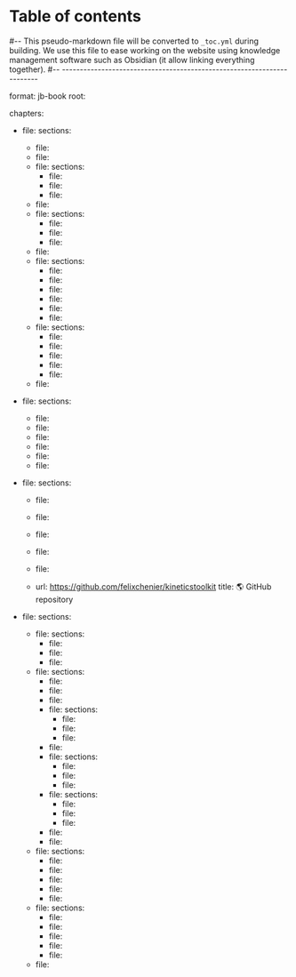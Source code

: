 # Table of contents
#-- This pseudo-markdown file will be converted to `_toc.yml` during building. We use this file to ease working on the website using knowledge management software such as Obsidian (it allow linking everything together).
#-- -----------------------------------------------------------------------


format: jb-book
root: [](index.md)

chapters:
  - file: [](ktk_manual.md)
    sections:
      - file: [](ktk_overview.md)
      - file: [](ktk_installing.md)
      - file: [](timeseries.md)
        sections:
          - file: [](timeseries_basics.md)
          - file: [](timeseries_manipulating.md)
          - file: [](timeseries_dataframes.md)
      - file: [](loadsave.md)
      - file: [](filters.md)
        sections:
          - file: [](filters_butter.md)
          - file: [](filters_smooth_savgol.md)
          - file: [](filters_median.md)
      - file: [](cycles.md)
      - file: [](geometry.md)
        sections:
          - file: [](geometry_basics.md)
          - file: [](geometry_transform_moving_coordinates.md)
          - file: [](geometry_transform_changing_coordinate_system.md)
          - file: [](geometry_kinematic_chains.md)
          - file: [](geometry_angles.md)
          - file: [](geometry_dimension_conventions.md)
      - file: [](kinematics.md)
        sections:
          - file: [](kinematics_load_visualize.md)
          - file: [](kinematics_joint_angles.md)
          - file: [](kinematics_reconstructing_occluded_markers.md)
          - file: [](kinematics_reconstructing_removed_markers.md)
          - file: [](kinematics_reconstructing_probed_points.md)
      - file: [](extensions.md)
    
  - file: [](api_reference.md)
    sections:
      - file: [](ktk_conventions.md)
      - file: [](api_classes.md)
      - file: [](api_functions.md)
      - file: [](api_modules.md)
      - file: [](dev_extensions.md)
      - file: [](ktk_release_notes.md)
    
  - file: [](dev_contributing.md)
    sections:
      - file: [](ktk_citing.md)
      - file: [](dev_rules.md)
      - file: [](dev_code_of_conduct.md)
      - file: [](dev_installing_from_github.md)
      - file: [](dev_coding_style.md)

      - url: https://github.com/felixchenier/kineticstoolkit
        title: 🌎 GitHub repository

  - file: [](python_for_beginners.md)
    sections:
      - file: [](python_getting_started.md)
        sections:
          - file: [](python_installing.md)
          - file: [](python_configuring_spyder.md)
          - file: [](python_using_spyder.md)
      - file: [](python.md)
        sections:
          - file: [](python_arithmetics_and_variables.md)
          - file: [](python_numbers.md)
          - file: [](python_strings.md)
          - file: [](python_functions.md)
            sections:
              - file: [](python_functions_syntax.md)
              - file: [](python_functions_docstrings.md)
              - file: [](python_functions_keywords_defaults.md)
          - file: [](python_conditions.md)
          - file: [](python_lists.md)
            sections:
              - file: [](python_lists_indexing.md)
              - file: [](python_lists_slicing.md)
              - file: [](python_lists_mutability.md)
          - file: [](python_looping.md)
            sections:
              - file: [](python_while.md)
              - file: [](python_for_range.md)
              - file: [](python_for_enumerate.md)
          - file: [](python_dicts.md)
          - file: [](python_integration_exercises.md)
      - file: [](numpy.md)
        sections:
          - file: [](numpy_import.md)
          - file: [](numpy_ndarray.md)
          - file: [](numpy_indexing.md)
          - file: [](numpy_comparisons.md)
          - file: [](numpy_combining.md)
      - file: [](matplotlib.md)
        sections:
          - file: [](matplotlib_plot.md)
          - file: [](matplotlib_scatter.md)
          - file: [](matplotlib_labels.md)
          - file: [](matplotlib_axis.md)
          - file: [](matplotlib_ginput.md)
      - file: [](pandas.md)

